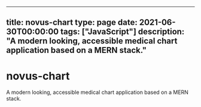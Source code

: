 
---
title: novus-chart
type: page
date: 2021-06-30T00:00:00
tags: ["JavaScript"]
description: "A modern looking, accessible medical chart application based on a MERN stack."
---


# novus-chart
A modern looking, accessible medical chart application based on a MERN stack.
